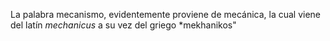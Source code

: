 La palabra mecanismo, evidentemente proviene de mecánica, la cual viene del latín *mechanicus* a su vez del griego *mekhanikos"
